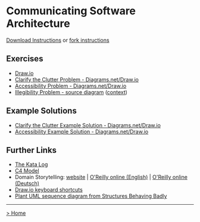 # Communicating Software Architecture
[Download Instructions](../download-instructions.md) or [fork instructions](../fork-instructions.md)

## Exercises
- [Draw.io](https://app.diagrams.net/)
- [Clarify the Clutter Problem - Diagrams.net/Draw.io](../exercises/Exercise-2211-Clarify-the-Clutter-Problem.drawio)
- [Accessibility Problem - Diagrams.net/Draw.io](../exercises/Exercise-2211-Accessibility-Problem.drawio)
- [Illegibility Problem - source diagram](https://raw.githubusercontent.com/TheKataLog/Jedis/refs/heads/main/diagrams/System%20Component%20Diagram%20-%20Platform.jpeg) ([context](https://github.com/TheKataLog/Jedis/blob/main/GeneralArchitecture.md))

## Example Solutions
- [Clarify the Clutter Example Solution - Diagrams.net/Draw.io](../exercises/Exercise-2211-Clarify-the-Clutter-Example-Solution.drawio)
- [Accessibility Example Solution - Diagrams.net/Draw.io](../exercises/Exercise-2211-Accessibility-Example-Solution.drawio)

## Further Links
- [The Kata Log](https://github.com/TheKataLog)
- [C4 Model](https://c4model.com)
- Domain Storytelling: [website](https://domainstorytelling.org/) | [O'Reilly online (English)](https://learning.oreilly.com/library/view/domain-storytelling-a/9780137458974/) | [O'Reilly online (Deutsch)](https://learning.oreilly.com/library/view/-/9781098163365/)
- [Draw.io keyboard shortcuts](https://viewer.diagrams.net/#Uhttps%3A%2F%2Fviewer.diagrams.net%2Fshortcuts.svg%23%7B%22pageId%22%3A%22150dc974-5404-6732-309c-fd6db42db779%22%7D)
- [Plant UML sequence diagram from Structures Behaving Badly](https://planttext.com/?text=VP5DQiGm38LFe3k8x7E1ePGPkff58KEP0mX7KqpZdrfomRUluoHqcWvTMk_JUy_eA4f9ivi0rEh4E8Ifl4z1yPL7ImSSg3ZsYaeVxF6MWaEJHOFZX01aD2JiNhR9zTmX2MOBiTfQOoFLtH_zD2o0eRX3jfopLqutCjouIAKE7fDIHDbjs5iH-CoS6RkJKVjbjU1bVZUWzhm0P8lzSyl6mxpJR4PIWZQhsfBtMAtoR7CdqXe4wzfYK9li3LRzgU__0lK0ccN9M87V5Uw1_qhaUN__kyGIWnS6EB8Vwvs_0G00)

---
[> Home](../README.md)
